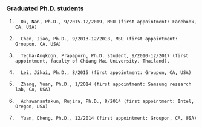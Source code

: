 
### Graduated Ph.D. students

1.       Du, Nan, Ph.D., 9/2015-12/2019, MSU (first appointment: Facebook, CA, USA)

2.       Chen, Jiao, Ph.D., 9/2013-12/2018, MSU (first appointment: Groupon, CA, USA)

3.       Techa-Angkoon, Prapaporn, Ph.D. student, 9/2010-12/2017 (first appointment, faculty of Chiang Mai University, Thailand),

4.       Lei, Jikai, Ph.D., 8/2015 (first appointment: Groupon, CA, USA)

5.       Zhang, Yuan, Ph.D., 1/2014 (first appointment: Samsung research lab, CA, USA)

6.       Achawanantakun, Rujira, Ph.D., 8/2014 (first appointment: Intel, Oregon, USA)

7.       Yuan, Cheng, Ph.D., 12/2014 (first appointment: Groupon, CA, USA)

